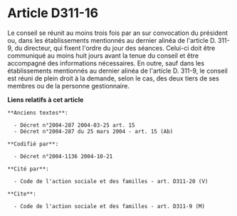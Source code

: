 # Article D311-16

Le conseil se réunit au moins trois fois par an sur convocation du président ou, dans les établissements mentionnés au
dernier alinéa de l'article D. 311-9, du directeur, qui fixent l'ordre du jour des séances. Celui-ci doit être communiqué au
moins huit jours avant la tenue du conseil et être accompagné des informations nécessaires. En outre, sauf dans les
établissements mentionnés au dernier alinéa de l'article D. 311-9, le conseil est réuni de plein droit à la demande, selon le
cas, des deux tiers de ses membres ou de la personne gestionnaire.

**Liens relatifs à cet article**

	**Anciens textes**:

	  - Décret n°2004-287 2004-03-25 art. 15
	  - Décret n°2004-287 du 25 mars 2004 - art. 15 (Ab)

	**Codifié par**:

	  - Décret n°2004-1136 2004-10-21

	**Cité par**:

	  - Code de l'action sociale et des familles - art. D311-20 (V)

	**Cite**:

	  - Code de l'action sociale et des familles - art. D311-9 (M)
